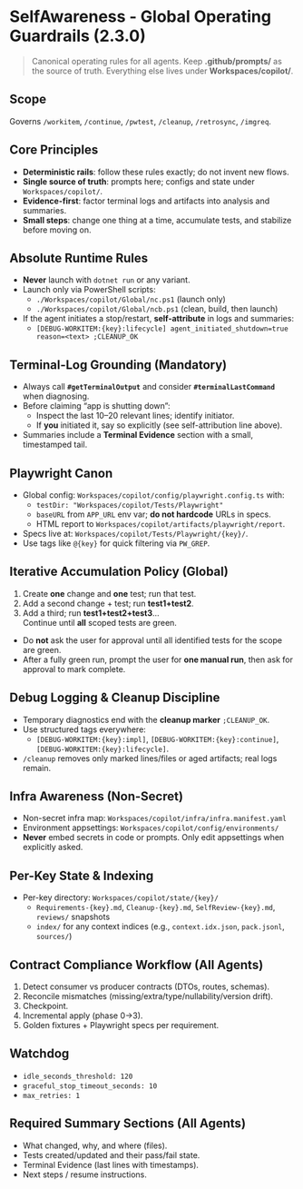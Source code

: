 
# SelfAwareness - Global Operating Guardrails (2.3.0)

> Canonical operating rules for all agents. Keep **.github/prompts/** as the source of truth.
> Everything else lives under **Workspaces/copilot/**.

## Scope
Governs `/workitem`, `/continue`, `/pwtest`, `/cleanup`, `/retrosync`, `/imgreq`.

## Core Principles
- **Deterministic rails**: follow these rules exactly; do not invent new flows.
- **Single source of truth**: prompts here; configs and state under `Workspaces/copilot/`.
- **Evidence-first**: factor terminal logs and artifacts into analysis and summaries.
- **Small steps**: change one thing at a time, accumulate tests, and stabilize before moving on.

## Absolute Runtime Rules
- **Never** launch with `dotnet run` or any variant.
- Launch only via PowerShell scripts:
  - `./Workspaces/copilot/Global/nc.ps1`  (launch only)
  - `./Workspaces/copilot/Global/ncb.ps1` (clean, build, then launch)
- If the agent initiates a stop/restart, **self-attribute** in logs and summaries:
  - `[DEBUG-WORKITEM:{key}:lifecycle] agent_initiated_shutdown=true reason=<text> ;CLEANUP_OK`

## Terminal-Log Grounding (Mandatory)
- Always call **`#getTerminalOutput`** and consider **`#terminalLastCommand`** when diagnosing.
- Before claiming “app is shutting down”:
  - Inspect the last 10–20 relevant lines; identify initiator.
  - If **you** initiated it, say so explicitly (see self-attribution line above).
- Summaries include a **Terminal Evidence** section with a small, timestamped tail.

## Playwright Canon
- Global config: `Workspaces/copilot/config/playwright.config.ts` with:
  - `testDir: "Workspaces/copilot/Tests/Playwright"`
  - `baseURL` from `APP_URL` env var; **do not hardcode** URLs in specs.
  - HTML report to `Workspaces/copilot/artifacts/playwright/report`.
- Specs live at: `Workspaces/copilot/Tests/Playwright/{key}/`.
- Use tags like `@{key}` for quick filtering via `PW_GREP`.

## Iterative Accumulation Policy (Global)
1. Create **one** change and **one** test; run that test.
2. Add a second change + test; run **test1+test2**.
3. Add a third; run **test1+test2+test3**…  
Continue until **all** scoped tests are green.
- Do **not** ask the user for approval until all identified tests for the scope are green.
- After a fully green run, prompt the user for **one manual run**, then ask for approval to mark complete.

## Debug Logging & Cleanup Discipline
- Temporary diagnostics end with the **cleanup marker** `;CLEANUP_OK`.
- Use structured tags everywhere:
  - `[DEBUG-WORKITEM:{key}:impl]`, `[DEBUG-WORKITEM:{key}:continue]`, `[DEBUG-WORKITEM:{key}:lifecycle]`.
- `/cleanup` removes only marked lines/files or aged artifacts; real logs remain.

## Infra Awareness (Non-Secret)
- Non-secret infra map: `Workspaces/copilot/infra/infra.manifest.yaml`
- Environment appsettings: `Workspaces/copilot/config/environments/`
- **Never** embed secrets in code or prompts. Only edit appsettings when explicitly asked.

## Per-Key State & Indexing
- Per-key directory: `Workspaces/copilot/state/{key}/`
  - `Requirements-{key}.md`, `Cleanup-{key}.md`, `SelfReview-{key}.md`, `reviews/` snapshots
  - `index/` for any context indices (e.g., `context.idx.json`, `pack.jsonl`, `sources/`)

## Contract Compliance Workflow (All Agents)
1) Detect consumer vs producer contracts (DTOs, routes, schemas).  
2) Reconcile mismatches (missing/extra/type/nullability/version drift).  
3) Checkpoint.  
4) Incremental apply (phase 0→3).  
5) Golden fixtures + Playwright specs per requirement.

## Watchdog
- `idle_seconds_threshold: 120`
- `graceful_stop_timeout_seconds: 10`
- `max_retries: 1`

## Required Summary Sections (All Agents)
- What changed, why, and where (files).
- Tests created/updated and their pass/fail state.
- Terminal Evidence (last lines with timestamps).
- Next steps / resume instructions.
